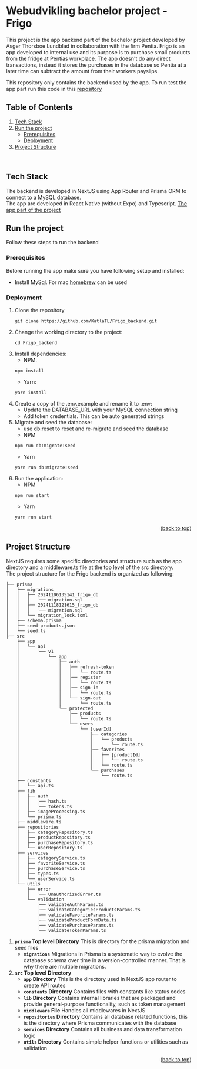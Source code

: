 
# Webudvikling bachelor project - Frigo
This project is the app backend part of the bachelor project developed by Asger Thorsboe Lundblad in collaboration with the firm Pentia.
Frigo is an app developed to internal use and its purpose is to purchase small products from the fridge at Pentias workplace.
The app doesn't do any direct transactions, instead it stores the purchases in the database so Pentia at a later time can subtract the amount from their workers payslips.

This repository only contains the backend used by the app. To run test the app part run this code in this [repository](https://github.com/KatlaTL/Frigo_app)

## Table of Contents

<ol>
    <li>
        <a href="#tech-stack">Tech Stack</a>
    </li>
    <li>
        <a href="#run-the-project">Run the project</a>
        <ul>
            <li><a href="#prerequisites">Prerequisites</a></li>
            <li><a href="#deployment">Deployment</a></li>
        </ul>
    </li>
    <li><a href="#project-structure">Project Structure</a></li>
</ol>
<br />


## Tech Stack
The backend is developed in NextJS using App Router and Prisma ORM to connect to a MySQL database. \
The app are developed in React Native (without Expo) and Typescript. [The app part of the project](https://github.com/KatlaTL/Frigo_app)

## Run the project
Follow these steps to run the backend

### Prerequisites
Before running the app make sure you have following setup and installed:
- Install MySql. For mac [homebrew](https://formulae.brew.sh/formula/mysql) can be used

### Deployment
1. Clone the repository
    ```
    git clone https://github.com/KatlaTL/Frigo_backend.git
    ```
2. Change the working directory to the project:
    ```
    cd Frigo_backend
    ```
3. Install dependencies:
    * NPM:
    ```
    npm install
    ```
    * Yarn:
    ```
    yarn install
    ```
4. Create a copy of the .env.example and rename it to .env:
   - Update the DATABASE_URL with your MySQL connection string
   - Add token credentials. This can be auto generated strings
5. Migrate and seed the database:
   - use db:reset to reset and re-migrate and seed the database
    * NPM
    ```
    npm run db:migrate:seed
    ```
    * Yarn
    ```
    yarn run db:migrate:seed
    ````
7. Run the application:
    * NPM
    ```
    npm run start
    ```
    * Yarn
    ```
    yarn run start
    ````

<p align="right">(<a href="#Webudvikling-bachelor-project---Frigo">back to top</a>)</p>

## Project Structure
NextJS requires some specific directories and structure such as the app directory and a middleware.ts file at the top level of the src directory. \
The project structure for the Frigo backend is organized as following:
```
├── prisma
│   ├── migrations
│   │   ├── 20241106135141_frigo_db
│   │   │   └── migration.sql
│   │   ├── 20241118121615_frigo_db
│   │   │   └── migration.sql
│   │   └── migration_lock.toml
│   ├── schema.prisma
│   ├── seed-products.json
│   └── seed.ts
├── src
    ├── app
    │   └── api
    │       └── v1
    │           └── app
    │               ├── auth
    │               │   ├── refresh-token
    │               │   │   └── route.ts
    │               │   ├── register
    │               │   │   └── route.ts
    │               │   ├── sign-in
    │               │   │   └── route.ts
    │               │   └── sign-out
    │               │       └── route.ts
    │               └── protected
    │                   ├── products
    │                   │   └── route.ts
    │                   └── users
    │                       └── [userId]
    │                           ├── categories
    │                           │   └── products
    │                           │       └── route.ts
    │                           ├── favorites
    │                           │   ├── [productId]
    │                           │   │   └── route.ts
    │                           │   └── route.ts
    │                           └── purchases
    │                               └── route.ts
    ├── constants
    │   └── api.ts
    ├── lib
    │   ├── auth
    │   │   ├── hash.ts
    │   │   └── tokens.ts
    │   ├── imageProcessing.ts
    │   └── prisma.ts
    ├── middleware.ts
    ├── repositories
    │   ├── categoryRepository.ts
    │   ├── productRepository.ts
    │   ├── purchaseRepository.ts
    │   └── userRepository.ts
    ├── services
    │   ├── categoryService.ts
    │   ├── favoriteService.ts
    │   ├── purchaseService.ts
    │   ├── types.ts
    │   └── userService.ts
    └── utils
        ├── error
        │   └── UnauthorizedError.ts
        └── validation
            ├── validateAuthParams.ts
            ├── validateCategoriesProductsParams.ts
            ├── validateFavoriteParams.ts
            ├── validateProductFormData.ts
            ├── validatePurchaseParams.ts
            └── validateTokenParams.ts
```

1. **`prisma` Top level Directory** This is directory for the prisma migration and seed files
    - **`migrations`** Migrations in Prisma is a systematic way to evolve the database schema over time in a version-controlled manner. That is why there are multiple migrations.
2. **`src` Top level Directory**
   - **`app` Directory** This is the directory used in NextJS app router to create API routes
   - **`constants` Directory** Contains files with constants like status codes
   - **`lib` Directory** Contains internal libraries that are packaged and provide general-purpose functionality, such as token management
   - **`middleware` File** Handles all middlewares in NextJS
   - **`repositories` Directory** Contains all database related functions, this is the directory where Prisma communicates with the database
   - **`services` Directory** Contains all business and data transformation logic
   - **`utils` Directory** Contains simple helper functions or utilities such as validation

<p align="right">(<a href="#Webudvikling-bachelor-project---Frigo">back to top</a>)</p>
